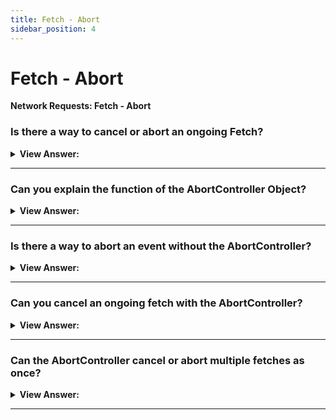 ```yaml
---
title: Fetch - Abort
sidebar_position: 4
---
```


# Fetch - Abort

**Network Requests: Fetch - Abort**

<head>
  <title>Fetch Abort - JavaScript Interview Questions & Answers</title>
  <meta charSet="utf-8" />
</head>

### Is there a way to cancel or abort an ongoing Fetch?

<details>
  <summary><strong>View Answer:</strong></summary>
  <div>
  <div><strong>Interview Response:</strong> Yes, there is a special built-in object for such purposes: AbortController. It can be used to abort not only fetch, but other asynchronous tasks as well. The usage is very straightforward. The AbortController interface represents a controller object that allows you to abort one or more Web requests as and when desired. You can create a new AbortController object using the AbortController.AbortController() constructor. Communicating with a DOM request is done using an AbortSignal object (calling abort()).
    </div>
  </div>
</details>

---

### Can you explain the function of the AbortController Object?

<details>
  <summary><strong>View Answer:</strong></summary>
  <div>
  <div><strong>Interview Response:</strong> To implement the AbortController object, we must create a new AbortController constructor. The controller is a remarkably simple object consisting of a single abort method and property signal that allows to set event listeners on it. When abort() is called the controller.signal emits the abort event and the controller.signal.aborted property becomes true. AbortController is just a mean to pass abort events when abort() is called on it.
    </div><br />
  <div><strong className="codeExample">Code Example:</strong><br /><br />

  <div></div>

```js
let controller = new AbortController();
let signal = controller.signal;

// The party that performs a cancelable operation
// gets the "signal" object
// and sets the listener to trigger when controller.abort() is called
signal.addEventListener('abort', () => alert('abort!'));

// The other party, that cancels (at any point later):
controller.abort(); // abort!

// The event triggers and signal.aborted becomes true
alert(signal.aborted); // true
```

  </div>
  </div>
</details>

---

### Is there a way to abort an event without the AbortController?

<details>
  <summary><strong>View Answer:</strong></summary>
  <div>
  <div><strong>Interview Response:</strong> Yes, we could implement the same kind of event listening in our code on our own, without the AbortController object. But what is valuable is that fetch knows how to work with the AbortController object. It is integrated in it and optimized for its use.
    </div>
  </div>
</details>

---

### Can you cancel an ongoing fetch with the AbortController?

<details>
  <summary><strong>View Answer:</strong></summary>
  <div>
  <div><strong>Interview Response:</strong> Yes, to be able to cancel fetch, we must pass the signal property of an AbortController as a fetch option. The fetch method knows how to work with AbortController. It will listen to abort events on signal. Now, to abort, we call controller.abort(). At that point, fetch gets the event from signal and aborts the request.
    </div><br />
  <div><strong className="codeExample">Code Example:</strong><br /><br />

  <div></div>

```js
// abort in 1 second
let controller = new AbortController();
setTimeout(() => controller.abort(), 1000);

try {
  let response = await fetch('/article/fetch-abort/demo/hang', {
    signal: controller.signal 
  });
} catch(err) {
  if (err.name == 'AbortError') { // handle abort()
    alert("Aborted!");
  } else {
    throw err;
  }
}
```

  </div>
  </div>
</details>

---

### Can the AbortController cancel or abort multiple fetches as once?

<details>
  <summary><strong>View Answer:</strong></summary>
  <div>
  <div><strong>Interview Response:</strong> Yes, AbortController is scalable by default. It allows us to cancel multiple fetches at once. This can be exceptionally helpful when we are deal with an array.
    </div><br />
  <div><strong className="codeExample">Code Example:</strong><br /><br />

  <div></div>

```js
let urls = [...]; // a list of urls to fetch in parallel

let controller = new AbortController();

// an array of fetch promises
let fetchJobs = urls.map(url => fetch(url, {
  signal: controller.signal
}));

let results = await Promise.all(fetchJobs);

// if controller.abort() is called from anywhere,
// it aborts all fetches
```

  </div>
  </div>
</details>

---
